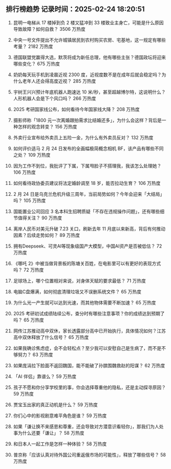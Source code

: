 
## 排行榜趋势 记录时间：2025-02-24 18:20:51
  
  1. 昆明一电梯从 17 楼掉到负 2 楼又猛冲到 33 楼致业主身亡，可能是什么原因导致故障？如何自救？ 3506 万热度
    
  2. 中央一号文件提出不允许城镇居民到农村购买农房、宅基地，这一规定有哪些考量？ 2182 万热度
    
  3. 德国联盟党赢得大选，默茨将成为新任总理，他有哪些主张？德国政坛将迎来哪些变化？ 675 万热度
    
  4. 奶奶每天玩手机到凌晨近视 2300 度，近视度数不是在成年后就会稳定吗？为什么老年人还会得高度近视？ 285 万热度
    
  5. 宇树王兴兴预计年底机器人跑速达 10 米/秒，甚至超越博尔特，这说明什么？人形机器人会是下个风口吗？ 266 万热度
    
  6. 2025 考研国家线公布，如何看待今年国家线大降？ 208 万热度
    
  7. 摄影师称「1800 元一次离婚跟拍需求比结婚还多」，为什么会这样？背后是一种怎样的观念转变？ 156 万热度
    
  8. 外卖行业宣布给外卖员上五险一金，为什么有外卖员反对？ 132 万热度
    
  9. 如何评价适马 2 月 24 日发布的全画幅极简概念相机 BF，该产品有哪些不同之处？ 109 万热度
    
  10. 因为工作不到位，我批评了下属，下属甩脸子不搭理我，我该怎么处理她？ 106 万热度
    
  11. 如何看待政协委员建议将法定婚龄调至 18 岁，能否拉动生育？ 106 万热度
    
  12. 2 月 24 日是乌克兰危机升级三周年，当前局势如何？今年会迎来「大结局」吗？ 105 万热度
    
  13. 国能置业公司回应 3 名本科生招聘质疑「不存在违规操作问题」，还有哪些细节值得关注？ 90 万热度
    
  14. 离岸人民币对美元升破 7.23 关口，刷新去年 11 月底以来新高，背后有何推动因素？后续走势如何？ 89 万热度
    
  15. 拥有Deepseek、可灵AI等现象级国产大模型，中国AI资产是否被低估？ 72 万热度
    
  16. 《哪吒 2》中被当做背景板的陈塘关百姓，在电影里可以有更好的表现方式吗？ 72 万热度
    
  17. 足球场上，哪个位置相对来说，对身体天赋的要求最低？ 71 万热度
    
  18. 电脑C盘爆满，如何彻底清理垃圾又不误删系统文件？ 65 万热度
    
  19. 为什么光一产生就可以达到光速，而其他物体需要不断加速？ 65 万热度
    
  20. 2025 考研初试成绩陆续公布，查分时有哪些注意事项？你的成绩达到预期了吗？ 65 万热度
    
  21. 网传江苏推动高中双休，家长透露部分高中已开始执行，具体情况如何？江苏高中双休释放了什么信号？ 65 万热度
    
  22. 如果我确诊焦虑症，会不会轻松点？至少我可以安慰自己是生病了，而不是不够努力？ 63 万热度
    
  23. 如果庞涓拉下脸面不返回魏国，能不能破了孙膑围魏救赵的阳谋？ 62 万热度
    
  24. 「AI 伴侣」靠谱么？ 59 万热度
    
  25. 孩子不愿和你分享学校里的事，你会选择尊重他的隐私，还是主动探寻原因？ 59 万热度
    
  26. 贾宝玉出家的真正动机是什么？ 59 万热度
    
  27. 你们心中的影视剧意难平角色是谁？ 59 万热度
    
  28. 如果「谦让换不来感恩和尊重，还会导致对方潜意识看轻你」，那我们为人处事为什么还要「谦让」？ 58 万热度
    
  29. 和日本人一起工作是怎样一种体验？ 58 万热度
    
  30. 普京称「应该认真对待外国公司重返俄市场的可能性」，释放了哪些信号？ 58 万热度
    
